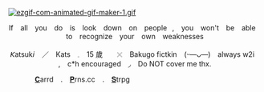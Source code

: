 
  <p align="center">
</p>

[![ezgif-com-animated-gif-maker-1.gif](https://i.postimg.cc/QdpS8bz4/ezgif-com-animated-gif-maker-1.gif)](https://postimg.cc/87zLwhNM)

<p align="center">
If ⠀all ⠀you ⠀do ⠀is ⠀look ⠀down ⠀on ⠀people⠀,⠀ you ⠀won't ⠀be ⠀able⠀ to⠀ recognize⠀ your⠀ own⠀ weaknesses
<p align="center">  
𝘒atsuk𝘪⠀ ／ ⠀Kats  ⠀𓈒⠀  15 歲⠀  　𓏴⠀  Bakugo fictkin⠀  (ᵕ—ᴗ—)⠀  always w2i⠀  ,⠀  c*h encouraged⠀  ◞⠀  Do NOT cover me thx. 
  
<p align="center">
  
 ⠀⠀    ⠀ ⠀    [𝐂](https://kiriyaoi.carrd.co)arrd⠀  .⠀  [𝐏](https://pronouns.cc/)rns.cc⠀  .⠀  [𝐒](https://idatephobic.straw.page)trpg
